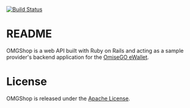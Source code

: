 [![Build Status](https://travis-ci.org/omisego/sample-server.svg?branch=master)](https://travis-ci.org/omisego/sample-server)

# README

OMGShop is a web API built with Ruby on Rails and acting as a sample provider's backend application for the [OmiseGO eWallet](https://github.com/omisego/ewallet).

# License

OMGShop is released under the [Apache License](https://www.apache.org/licenses/LICENSE-2.0).

